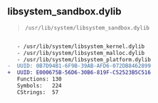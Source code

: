 ## libsystem_sandbox.dylib

> `/usr/lib/system/libsystem_sandbox.dylib`

```diff

   - /usr/lib/system/libsystem_kernel.dylib
   - /usr/lib/system/libsystem_malloc.dylib
   - /usr/lib/system/libsystem_platform.dylib
-  UUID: 0B7D94B1-6F9B-39AB-AFD6-072DB8462899
+  UUID: E000675B-56D6-30B6-819F-C52523B5C516
   Functions: 130
   Symbols:   224
   CStrings:  57

```
